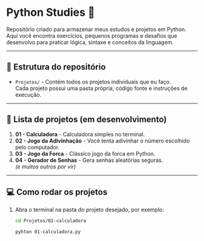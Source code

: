 # Python Studies 🐍

Repositório criado para armazenar meus estudos e projetos em Python.  
Aqui você encontra exercícios, pequenos programas e desafios que desenvolvo para praticar lógica, sintaxe e conceitos da linguagem.

---

## 📂 Estrutura do repositório

- `Projetos/` - Contém todos os projetos individuais que eu faço.  
  Cada projeto possui uma pasta própria, código fonte e instruções de execução.  

---

## 🚀 Lista de projetos (em desenvolvimento)

1. **01 - Calculadora** - Calculadora simples no terminal.  
2. **02 - Jogo da Adivinhação** - Você tenta adivinhar o número escolhido pelo computador.  
3. **03 - Jogo da Forca** - Clássico jogo da forca em Python.  
4. **04 - Gerador de Senhas** - Gera senhas aleatórias seguras.  
*(e muitos outros por vir)*

---

## 💻 Como rodar os projetos

1. Abra o terminal na pasta do projeto desejado, por exemplo:  
   ```bash
   cd Projetos/01-calculadora
   
   pyhton 01-calculadora.py
